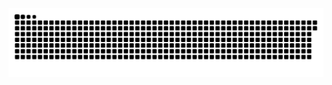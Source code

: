 <picture>
  <source media="(prefers-color-scheme: dark)" srcset="https://raw.githubusercontent.com/MarineHakobyan/MarineHakobyan/fc8b2f122c7cd572d15428c8e60e252727a79eae/github-contribution-grid-snake-dark.svg" />
  <source media="(prefers-color-scheme: light)" srcset="https://raw.githubusercontent.com/MarineHakobyan/MarineHakobyan/fc8b2f122c7cd572d15428c8e60e252727a79eae/github-contribution-grid-snake.svg" />
  <img alt="github-snake" src="https://raw.githubusercontent.com/MarineHakobyan/MarineHakobyan/fc8b2f122c7cd572d15428c8e60e252727a79eae/github-contribution-grid-snake-dark.svg" />
</picture>
